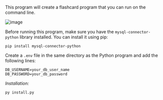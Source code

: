 This program will create a flashcard program that you can run on the command line.

![image](https://github.com/paulpreibisch/linux-cli-flashcards/assets/19810611/d1ed15fa-ada8-4b3a-a032-40706c042cc4)

Before running this program, make sure you have the `mysql-connector-python` library installed. You can install it using pip:

```
pip install mysql-connector-python
```

Create a `.env` file in the same directory as the Python program and add the following lines:

```
DB_USERNAME=your_db_user_name
DB_PASSWORD=your_db_password
```

*Installation:*
```
py install.py
```


